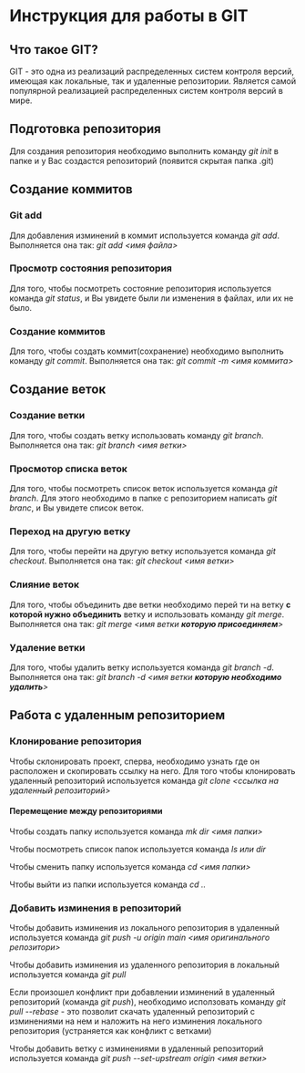 # Инструкция для работы в GIT

## Что такое GIT?
GIT - это одна из реализаций распределенных систем контроля версий, имеющая как локальные, так и удаленные репозитории. Является самой популярной реализацией распределенных систем контроля версий в мире.

## Подготовка репозитория
Для создания репозитория необходимо выполнить команду *git init* в папке и у Вас создастся репозиторий (появится скрытая папка .git)

## Создание коммитов

### Git add
Для добавления изминений в коммит используется команда *git add*. Выполняется она так: *git add <имя файла>*

### Просмотр состояния репозитория
Для того, чтобы посмотреть состояние репозитория используется команда *git status*, и Вы увидете были ли изменения в файлах, или их не было.

### Создание коммитов
Для того, чтобы создать коммит(сохранение) необходимо выполнить команду *git commit*. Выполняется она так: *git commit -m <имя коммита>*

## Создание веток

### Создание ветки 
Для того, чтобы создать ветку использовать команду *git branch*. Выполняется она так: *git branch <имя ветки>*

### Просмотор списка веток
Для того, чтобы посмотреть список веток используется команда *git branch*. Для этого необходимо в папке с репозиторием написать *git branc*, и Вы увидете список веток.

### Переход на другую ветку
Для того, чтобы перейти на другую ветку используется команда *git checkout*. Выполняется она так: *git checkout <имя ветки>*

### Слияние веток
Для того, чтобы объединить две ветки необходимо перей ти на ветку **с которой нужно объединить** ветку и использовать команду *git merge*. Выполняется она так: *git merge <имя ветки **которую присоединяем**>*

### Удаление ветки
Для того, чтобы удалить ветку используется команда *git branch -d*. Выполняется она так: *git branch -d <имя ветки **которую необходимо удалить**>*

## Работа с удаленным репозиторием

### Клонирование репозитория
Чтобы склонировать проект, сперва, необходимо узнать где он расположен и скопировать ссылку на него. Для того чтобы клонировать удаленный репозиторий используется команда *git clone <ссылка на удаленный репозиторий>*

#### Перемещение между репозиториями
Чтобы создать папку используется команда *mk dir <имя папки>*

Чтобы посмотреть список папок используется команда *ls или dir*

Чтобы сменить папку используется команда *cd <имя папки>*

Чтобы выйти из папки используется команда *cd ..*

### Добавить изминения в репозиторий
Чтобы добавить изминения из локального репозитория в удаленный используется команда *git push -u origin main <имя оригинального репозитори>*

Чтобы добавить изминения из удаленного репозитория в локальный используется команда *git pull*

Если произошел конфликт при добавлении изминений в удаленный репозиторий (команда *git push*), необходимо исползовать команду *git pull --rebase* - это позволит скачать удаленный репозиторий с изминениями на нем и наложить на него изминения локального репозитория (устраняется как конфликт с ветками)

Чтобы добавить ветку с изминениями в удаленный репозиторий используется команда *git push --set-upstream origin <имя ветки>*
